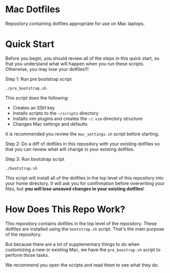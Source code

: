 # Mac Dotfiles

Repository containing dotfiles appropriate for use on Mac laptops.

# Quick Start

Before you begin, you should review all of the
steps in this quick start, so that you understand
what will happen when you run these scripts.
Otherwise, you may lose your dotfiles!!!

Step 1: Run pre bootstrap script

```
./pre_bootstrap.sh
```

This script does the following:

* Creates an SSH key
* Installs scripts to the `~/scripts` directory
* Installs vim plugins and creates the `~/.vim` directory structure
* Changes Mac settings and defaults

It is recommended you review the `mac_settings.sh`
script before starting.

Step 2: Do a diff of dotfiles in this repository
with your existing dotfiles so that you can review
what will change in your existing dotfiles.

Step 3: Run bootstrap script

```
./bootstrap.sh
```

This script will install all of the dotfiles
in the top level of this repository into
your home directory. It will ask you for
confirmation before overwriting your files,
but **you _will_ lose unsaved changes in your
existing dotfiles**!

# How Does This Repo Work?

This repository contains dotfiles in the top
level of the repository. These dotfiles are
installed using the `bootstrap.sh` script.
That's the main purpose of the repository.

But because there are a lot of supplementary
things to do when customizing a new or existing
Mac, we have the `pre_boostrap.sh` script to
perform those tasks.

We recommend you open the scripts and read them
to see what they do.





